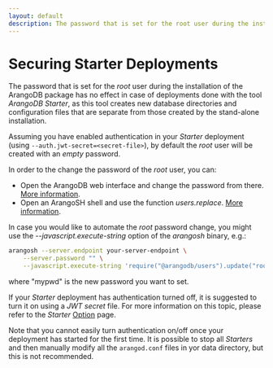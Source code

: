 ```yaml
---
layout: default
description: The password that is set for the root user during the installation of the ArangoDB package has no effect in case of deployments done with the tool ArangoDB Starter, as this tool creates new database directories and configuration files that are separate from those created by the stand-alone installation
---
```

Securing Starter Deployments
============================

The password that is set for the _root_ user during the installation of the ArangoDB
package has no effect in case of deployments done with the tool _ArangoDB Starter_,
as this tool creates new database directories and configuration files that are
separate from those created by the stand-alone installation.

Assuming you have enabled authentication in your _Starter_ deployment (using `--auth.jwt-secret=<secret-file>`), by default
the _root_ user will be created with an _empty_ password.

In order to the change the password of the _root_ user, you can:

- Open the ArangoDB web interface and change the password from there. [More information](programs-web-interface-users.html).
- Open an ArangoSH shell and use the function _users.replace_. [More information](administration-managing-users-in-arangosh.html#replace).

In case you would like to automate the _root_ password change, you might use the 
_--javascript.execute-string_ option of the _arangosh_ binary, e.g.:

```bash
arangosh --server.endpoint your-server-endpoint \
    --server.password "" \
    --javascript.execute-string 'require("@arangodb/users").update("root", "mypwd");'
```

where "mypwd" is the new password you want to set.

If your _Starter_ deployment has authentication turned off, it is suggested to
turn it on using a _JWT secret_ file. For more information on this topic, please
refer to the _Starter_ [Option](programs-starter-options.html#authentication-options) page.

Note that you cannot easily turn authentication on/off once your deployment
has started for the first time. It is possible to stop all _Starters_ and then
manually modify all the `arangod.conf` files in yor data directory, but this is not recommended.
